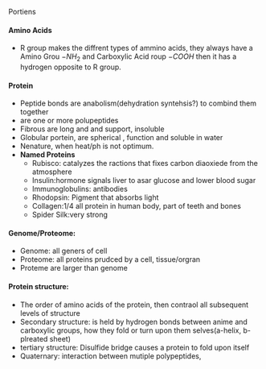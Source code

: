 Portiens
#### Amino Acids
 - R group makes the diffrent types of ammino acids, they always have a Amino Grou $-NH_2$ and Carboxylic Acid roup $-COOH$ then it has a hydrogen opposite to R group.

#### Protein
 - Peptide bonds are anabolism(dehydration syntehsis?) to combind them together
 - are one or more polupeptides
 - Fibrous are long and and support, insoluble
 - Globular portein, are spherical , function and soluble in water
 - Nenature, when heat/ph is not optimum.
 - **Named Proteins**
	 - Rubisco: catalyzes the ractions that fixes carbon diaoxiede from the atmosphere
	 - Insulin:hormone signals liver to asar glucose and lower blood sugar
	 - Immunoglobulins: antibodies
	 - Rhodopsin: Pigment that absorbs light
	 - Collagen:1/4 all protein in human body, part of teeth and bones
	 - Spider Silk:very strong

#### Genome/Proteome:
 - Genome: all geners of cell
 - Proteome: all proteins prudced by a cell, tissue/orgran
 - Proteme are larger than genome

#### Protein structure:
 - The order of amino acids of the protein, then contraol all subsequent levels of structure
 - Secondary structure: is held by hydrogen bonds between anime and carboxylic groups, how they fold or turn upon them selves(a-helix, b-plreated sheet)
 - tertiary structure: Disulfide bridge causes a protein to fold upon itself
 - Quaternary: interaction between mutiple polypeptides, 
<!--stackedit_data:
eyJoaXN0b3J5IjpbMTU0MDU3NzcxNCwtMjA4MTk3MTU3MiwtMT
E3NDA4ODUxNyw1NDUxMDQ1MjIsMTk1MDA0MTExNSwxNDIzOTQx
MDQ5XX0=
-->